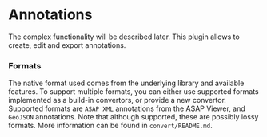 # Annotations

The complex functionality will be described later. This plugin allows to create, edit and export annotations.


### Formats
The native format used comes from the underlying library and available features. To support multiple formats, 
you can either use supported formats implemented as a build-in convertors, or provide a new convertor. 
Supported formats are `ASAP XML` annotations from the ASAP Viewer, and `GeoJSON` annotations. 
Note that although supported, these are possibly lossy formats.
More information can be found in `convert/README.md`.